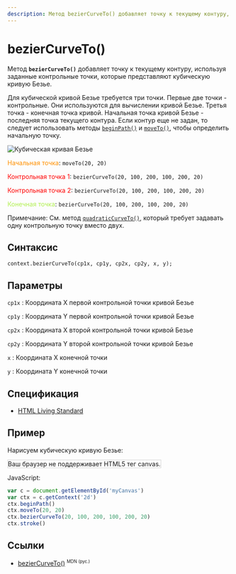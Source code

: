 ```yaml
---
description: Метод bezierCurveTo() добавляет точку к текущему контуру, используя заданные контрольные точки, которые представляют кубическую кривую Безье
---
```


# bezierCurveTo()

Метод **`bezierCurveTo()`** добавляет точку к текущему контуру, используя заданные контрольные точки, которые представляют кубическую кривую Безье.

Для кубической кривой Безье требуется три точки. Первые две точки - контрольные. Они используются для вычислении кривой Безье. Третья точка - конечная точка кривой. Начальная точка кривой Безье - последняя точка текущего контура. Если контур еще не задан, то следует использовать методы [`beginPath()`](<beginpath().md>) и [`moveTo()`](<moveto().md>), чтобы определить начальную точку.

![Кубическая кривая Безье](beziercurve.gif)

<span style="color: #ff9000;">Начальная точка</span>: `moveTo(20, 20)`

<span style="color: #FF0000;">Контрольная точка 1</span>: `bezierCurveTo(20, 100, 200, 100, 200, 20)`

<span style="color: #FF0000;">Контрольная точка 2</span>: `bezierCurveTo(20, 100, 200, 100, 200, 20)`

<span style="color: #b0ef4e;">Конечная точка</span>: `bezierCurveTo(20, 100, 200, 100, 200, 20)`

Примечание: См. метод [`quadraticCurveTo()`](<quadraticcurveto().md>), который требует задавать одну контрольную точку вместо двух.

## Синтаксис

```
context.bezierCurveTo(cp1x, cp1y, cp2x, cp2y, x, y);
```

## Параметры

`cp1x`
: Координата X первой контрольной точки кривой Безье

`cp1y`
: Координата Y первой контрольной точки кривой Безье

`cp2x`
: Координата X второй контрольной точки кривой Безье

`cp2y`
: Координата Y второй контрольной точки кривой Безье

`x`
: Координата X конечной точки

`y`
: Координата Y конечной точки

## Спецификация

- [HTML Living Standard](https://html.spec.whatwg.org/multipage/canvas.html#dom-context-2d-beziercurveto)

## Пример

Нарисуем кубическую кривую Безье:

<canvas id="myCanvas" width="300" height="150" style="border:1px solid #d3d3d3;background:#ffffff;">
Ваш браузер не поддерживает HTML5 тег canvas.
</canvas>
<script>
var c=document.getElementById("myCanvas");
var canvOK=1;
try {c.getContext("2d");}
catch (er) {canvOK=0;}
if (canvOK==1){
var ctx=c.getContext("2d");
ctx.beginPath();
ctx.moveTo(20,20);
ctx.bezierCurveTo(20,100,200,100,200,20);
ctx.stroke();}
</script>

JavaScript:

```js
var c = document.getElementById('myCanvas')
var ctx = c.getContext('2d')
ctx.beginPath()
ctx.moveTo(20, 20)
ctx.bezierCurveTo(20, 100, 200, 100, 200, 20)
ctx.stroke()
```

## Ссылки

- [bezierCurveTo()](https://developer.mozilla.org/ru/docs/Web/API/CanvasRenderingContext2D/bezierCurveTo) <sup><small>MDN (рус.)</small></sup>
